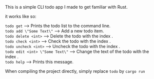 This is a simple CLI todo app I made to get familiar with Rust.

it works like so:

`todo get` --> Prints the todo list to the command line.  
`todo add \"Some Text\"` --> Add a new todo item.  
`todo delete <int>` --> Delete the todo with the index <int>.  
`todo check <int>` --> Check the todo with the index <int>.  
`todo uncheck <int>` --> Uncheck the todo with the index <int>.  
`todo edit <int> \"Some Text\"` --> Change the text of the todo with the index <int>.  
`todo help` --> Prints this message.  

When compiling the project directly, simply replace `todo` by `cargo run`
